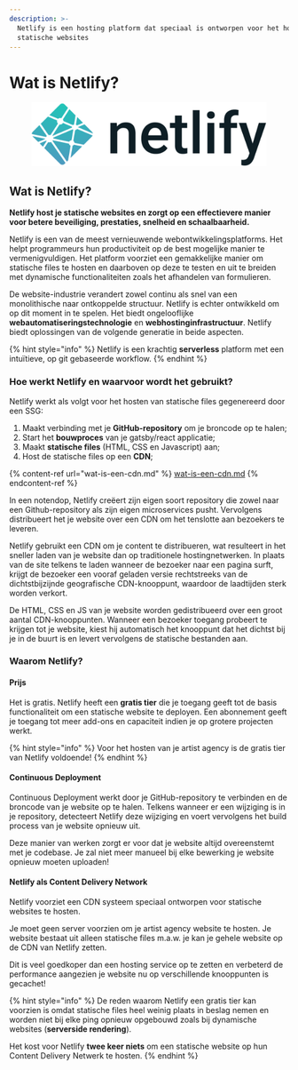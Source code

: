 ```yaml
---
description: >-
  Netlify is een hosting platform dat speciaal is ontworpen voor het hosten van
  statische websites
---
```


# Wat is Netlify?

<figure><img src="../../.gitbook/assets/image (166).png" alt=""><figcaption></figcaption></figure>

## Wat is Netlify?

**Netlify host je statische websites en zorgt op een effectievere manier voor betere beveiliging, prestaties, snelheid en schaalbaarheid.**

Netlify is een van de meest vernieuwende webontwikkelingsplatforms. Het helpt programmeurs hun productiviteit op de best mogelijke manier te vermenigvuldigen. Het platform voorziet een gemakkelijke manier om statische files te hosten en daarboven op deze te testen en uit te breiden met dynamische functionaliteiten zoals het afhandelen van formulieren.&#x20;

De website-industrie verandert zowel continu als snel van een monolithische naar ontkoppelde structuur. Netlify is echter ontwikkeld om op dit moment in te spelen. Het biedt ongelooflijke **webautomatiseringstechnologie** en **webhostinginfrastructuur**. Netlify biedt oplossingen van de volgende generatie in beide aspecten.

{% hint style="info" %}
Netlify is een krachtig **serverless** platform met een intuïtieve, op git gebaseerde workflow.
{% endhint %}

### Hoe werkt Netlify en waarvoor wordt het gebruikt?&#x20;

Netlify werkt als volgt voor het hosten van statische files gegenereerd door een SSG:

1. Maakt verbinding met je **GitHub-repository** om je broncode op te halen;
2. Start het **bouwproces** van je gatsby/react applicatie;
3. Maakt **statische files** (HTML, CSS en Javascript) aan;
4. Host de statische files op een **CDN**;

{% content-ref url="wat-is-een-cdn.md" %}
[wat-is-een-cdn.md](wat-is-een-cdn.md)
{% endcontent-ref %}

In een notendop, Netlify creëert zijn eigen soort repository die zowel naar een Github-repository als zijn eigen microservices pusht. Vervolgens distribueert het je website over een CDN om het tenslotte aan bezoekers te leveren.

Netlify gebruikt een CDN om je content te distribueren, wat resulteert in het sneller laden van je website dan op traditionele hostingnetwerken. In plaats van de site telkens te laden wanneer de bezoeker naar een pagina surft, krijgt de bezoeker een vooraf geladen versie rechtstreeks van de dichtstbijzijnde geografische CDN-knooppunt, waardoor de laadtijden sterk worden verkort.

De HTML, CSS en JS van je website worden gedistribueerd over een groot aantal CDN-knooppunten. Wanneer een bezoeker toegang probeert te krijgen tot je website, kiest hij automatisch het knooppunt dat het dichtst bij je in de buurt is en levert vervolgens de statische bestanden aan.

### Waarom Netlify?

#### Prijs

Het is gratis. Netlify heeft een **gratis tier** die je toegang geeft tot de basis functionaliteit om een statische website te deployen. Een abonnement geeft je toegang tot meer add-ons en capaciteit indien je op grotere projecten werkt.

{% hint style="info" %}
Voor het hosten van je artist agency is de gratis tier van Netlify voldoende!
{% endhint %}

#### Continuous Deployment

Continuous Deployment werkt door je GitHub-repository te verbinden en de broncode van je website op te halen. Telkens wanneer er een wijziging is in je repository, detecteert Netlify deze wijziging en voert vervolgens het build process van je website opnieuw uit.

Deze manier van werken zorgt er voor dat je website altijd overeenstemt met je codebase. Je zal niet meer manueel bij elke bewerking je website opnieuw moeten uploaden!

#### Netlify als Content Delivery Network

Netlify voorziet een CDN systeem speciaal ontworpen voor statische websites te hosten.

Je moet geen server voorzien om je artist agency website te hosten. Je website bestaat uit alleen statische files m.a.w. je kan je gehele website op de CDN van Netlify zetten.

Dit is veel goedkoper dan een hosting service op te zetten en verbeterd de performance aangezien je website nu op verschillende knooppunten is gecachet!

{% hint style="info" %}
&#x20;De reden waarom Netlify een gratis tier kan voorzien is omdat statische files heel weinig plaats in beslag nemen en worden niet bij elke ping opnieuw opgebouwd zoals bij dynamische websites (**serverside rendering**).

Het kost voor Netlify **twee keer niets** om een statische website op hun Content Delivery Netwerk te hosten.
{% endhint %}
